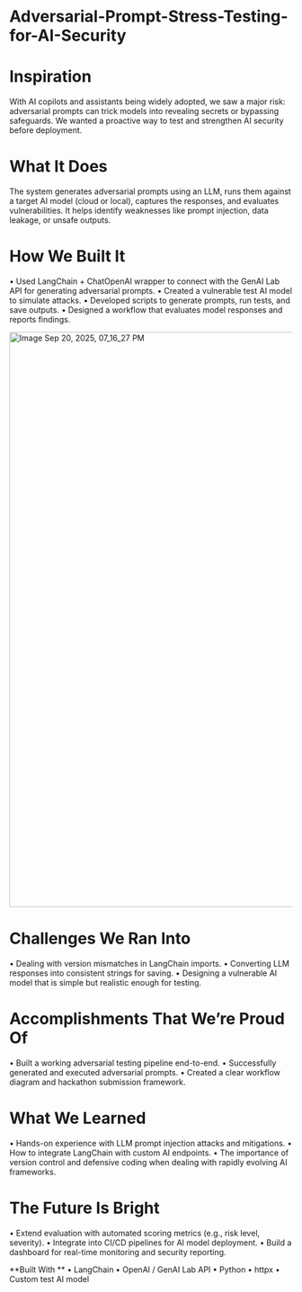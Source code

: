 # Adversarial-Prompt-Stress-Testing-for-AI-Security

# Inspiration 
With AI copilots and assistants being widely adopted, we saw a major risk: adversarial prompts can 
trick models into revealing secrets or bypassing safeguards. We wanted a proactive way to test and 
strengthen AI security before deployment. 

# What It Does 
The system generates adversarial prompts using an LLM, runs them against a target AI model 
(cloud or local), captures the responses, and evaluates vulnerabilities. It helps identify weaknesses 
like prompt injection, data leakage, or unsafe outputs. 

# How We Built It 
• Used LangChain + ChatOpenAI wrapper to connect with the GenAI Lab API for generating 
adversarial prompts. 
• Created a vulnerable test AI model to simulate attacks. 
• Developed scripts to generate prompts, run tests, and save outputs. 
• Designed a workflow that evaluates model responses and reports findings.

<img width="1536" height="1024" alt="Image Sep 20, 2025, 07_16_27 PM" src="https://github.com/user-attachments/assets/7e73e264-5b38-4180-b7e8-15d819907106" />


# Challenges We Ran Into 
• Dealing with version mismatches in LangChain imports. 
• Converting LLM responses into consistent strings for saving. 
• Designing a vulnerable AI model that is simple but realistic enough for testing. 

# Accomplishments That We’re Proud Of 
• Built a working adversarial testing pipeline end-to-end. 
• Successfully generated and executed adversarial prompts. 
• Created a clear workflow diagram and hackathon submission framework. 

# What We Learned 
• Hands-on experience with LLM prompt injection attacks and mitigations. 
• How to integrate LangChain with custom AI endpoints. 
• The importance of version control and defensive coding when dealing with rapidly evolving 
AI frameworks. 

# The Future Is Bright
• Extend evaluation with automated scoring metrics (e.g., risk level, severity). 
• Integrate into CI/CD pipelines for AI model deployment. 
• Build a dashboard for real-time monitoring and security reporting. 

**Built With **
• LangChain 
• OpenAI / GenAI Lab API 
• Python 
• httpx 
• Custom test AI model
